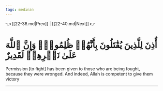 ```yaml
---
tags: medinan
---
```


👈 [[22-38.md|Prev]] | [[22-40.md|Next]] 👉

# أُذِنَ لِلَّذِينَ يُقَٰتَلُونَ بِأَنَّهُمۡ ظُلِمُواْۚ وَإِنَّ ٱللَّهَ عَلَىٰ نَصۡرِهِمۡ لَقَدِيرٌ

Permission [to fight] has been given to those who are being fought, because they were wronged. And indeed, Allah is competent to give them victory

---

